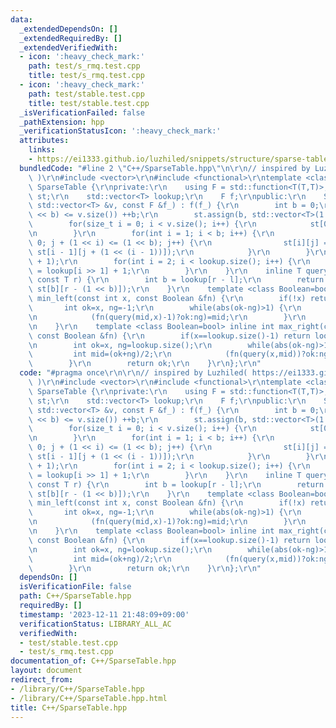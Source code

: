 ```yaml
---
data:
  _extendedDependsOn: []
  _extendedRequiredBy: []
  _extendedVerifiedWith:
  - icon: ':heavy_check_mark:'
    path: test/s_rmq.test.cpp
    title: test/s_rmq.test.cpp
  - icon: ':heavy_check_mark:'
    path: test/stable.test.cpp
    title: test/stable.test.cpp
  _isVerificationFailed: false
  _pathExtension: hpp
  _verificationStatusIcon: ':heavy_check_mark:'
  attributes:
    links:
    - https://ei1333.github.io/luzhiled/snippets/structure/sparse-table.html
  bundledCode: "#line 2 \"C++/SparseTable.hpp\"\n\r\n// inspired by Luzhiled( https://ei1333.github.io/luzhiled/snippets/structure/sparse-table.html\
    \ )\r\n#include <vector>\r\n#include <functional>\r\ntemplate <class T> struct\
    \ SparseTable {\r\nprivate:\r\n    using F = std::function<T(T,T)>;\r\n    std::vector<std::vector<T>>\
    \ st;\r\n    std::vector<T> lookup;\r\n    F f;\r\npublic:\r\n    SparseTable(const\
    \ std::vector<T> &v, const F &f_) : f(f_) {\r\n        int b = 0;\r\n        while((1\
    \ << b) <= v.size()) ++b;\r\n        st.assign(b, std::vector<T>(1 << b));\r\n\
    \        for(size_t i = 0; i < v.size(); i++) {\r\n            st[0][i] = v[i];\r\
    \n        }\r\n        for(int i = 1; i < b; i++) {\r\n            for(int j =\
    \ 0; j + (1 << i) <= (1 << b); j++) {\r\n                st[i][j] = f(st[i - 1][j],\
    \ st[i - 1][j + (1 << (i - 1))]);\r\n            }\r\n        }\r\n        lookup.resize(v.size()\
    \ + 1);\r\n        for(int i = 2; i < lookup.size(); i++) {\r\n            lookup[i]\
    \ = lookup[i >> 1] + 1;\r\n        }\r\n    }\r\n    inline T query(const T l,\
    \ const T r) {\r\n        int b = lookup[r - l];\r\n        return f(st[b][l],\
    \ st[b][r - (1 << b)]);\r\n    }\r\n    template <class Boolean=bool> inline int\
    \ min_left(const int x, const Boolean &fn) {\r\n        if(!x) return 0;\r\n \
    \       int ok=x, ng=-1;\r\n        while(abs(ok-ng)>1) {\r\n            int mid=(ok+ng)/2;\r\
    \n            (fn(query(mid,x)-1)?ok:ng)=mid;\r\n        }\r\n        return ok;\r\
    \n    }\r\n    template <class Boolean=bool> inline int max_right(const int x,\
    \ const Boolean &fn) {\r\n        if(x==lookup.size()-1) return lookup.size()-1;\r\
    \n        int ok=x, ng=lookup.size();\r\n        while(abs(ok-ng)>1) {\r\n   \
    \         int mid=(ok+ng)/2;\r\n            (fn(query(x,mid))?ok:ng)=mid;\r\n\
    \        }\r\n        return ok;\r\n    }\r\n};\r\n"
  code: "#pragma once\r\n\r\n// inspired by Luzhiled( https://ei1333.github.io/luzhiled/snippets/structure/sparse-table.html\
    \ )\r\n#include <vector>\r\n#include <functional>\r\ntemplate <class T> struct\
    \ SparseTable {\r\nprivate:\r\n    using F = std::function<T(T,T)>;\r\n    std::vector<std::vector<T>>\
    \ st;\r\n    std::vector<T> lookup;\r\n    F f;\r\npublic:\r\n    SparseTable(const\
    \ std::vector<T> &v, const F &f_) : f(f_) {\r\n        int b = 0;\r\n        while((1\
    \ << b) <= v.size()) ++b;\r\n        st.assign(b, std::vector<T>(1 << b));\r\n\
    \        for(size_t i = 0; i < v.size(); i++) {\r\n            st[0][i] = v[i];\r\
    \n        }\r\n        for(int i = 1; i < b; i++) {\r\n            for(int j =\
    \ 0; j + (1 << i) <= (1 << b); j++) {\r\n                st[i][j] = f(st[i - 1][j],\
    \ st[i - 1][j + (1 << (i - 1))]);\r\n            }\r\n        }\r\n        lookup.resize(v.size()\
    \ + 1);\r\n        for(int i = 2; i < lookup.size(); i++) {\r\n            lookup[i]\
    \ = lookup[i >> 1] + 1;\r\n        }\r\n    }\r\n    inline T query(const T l,\
    \ const T r) {\r\n        int b = lookup[r - l];\r\n        return f(st[b][l],\
    \ st[b][r - (1 << b)]);\r\n    }\r\n    template <class Boolean=bool> inline int\
    \ min_left(const int x, const Boolean &fn) {\r\n        if(!x) return 0;\r\n \
    \       int ok=x, ng=-1;\r\n        while(abs(ok-ng)>1) {\r\n            int mid=(ok+ng)/2;\r\
    \n            (fn(query(mid,x)-1)?ok:ng)=mid;\r\n        }\r\n        return ok;\r\
    \n    }\r\n    template <class Boolean=bool> inline int max_right(const int x,\
    \ const Boolean &fn) {\r\n        if(x==lookup.size()-1) return lookup.size()-1;\r\
    \n        int ok=x, ng=lookup.size();\r\n        while(abs(ok-ng)>1) {\r\n   \
    \         int mid=(ok+ng)/2;\r\n            (fn(query(x,mid))?ok:ng)=mid;\r\n\
    \        }\r\n        return ok;\r\n    }\r\n};\r\n"
  dependsOn: []
  isVerificationFile: false
  path: C++/SparseTable.hpp
  requiredBy: []
  timestamp: '2023-12-11 21:48:09+09:00'
  verificationStatus: LIBRARY_ALL_AC
  verifiedWith:
  - test/stable.test.cpp
  - test/s_rmq.test.cpp
documentation_of: C++/SparseTable.hpp
layout: document
redirect_from:
- /library/C++/SparseTable.hpp
- /library/C++/SparseTable.hpp.html
title: C++/SparseTable.hpp
---
```

